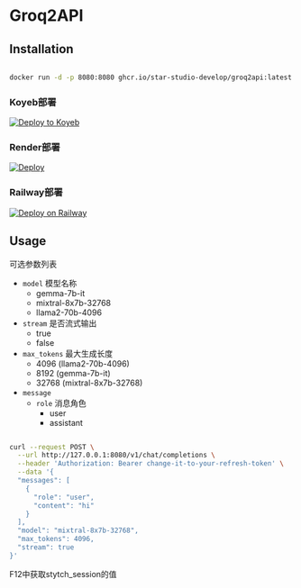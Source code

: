 # Groq2API

## Installation

```bash

docker run -d -p 8080:8080 ghcr.io/star-studio-develop/groq2api:latest

```

### 

### Koyeb部署
[![Deploy to Koyeb](https://www.koyeb.com/static/images/deploy/button.svg)](https://app.koyeb.com/deploy?type=docker&name=groq2api&ports=8080;http;/&image=ghcr.io/star-studio-develop/groq2api)

### Render部署
[![Deploy](https://render.com/images/deploy-to-render-button.svg)](https://render.com/deploy)

### Railway部署
[![Deploy on Railway](https://railway.app/button.svg)](https://railway.app/template/kaB56J)

## Usage

可选参数列表

- `model` 模型名称
  - gemma-7b-it
  - mixtral-8x7b-32768
  - llama2-70b-4096
- `stream` 是否流式输出
  - true
  - false
- `max_tokens` 最大生成长度
  - 4096 (llama2-70b-4096) 
  - 8192 (gemma-7b-it)
  - 32768 (mixtral-8x7b-32768)
- `message`
  - `role` 消息角色
    - user
    - assistant
```bash

curl --request POST \
  --url http://127.0.0.1:8080/v1/chat/completions \
  --header 'Authorization: Bearer change-it-to-your-refresh-token' \
  --data '{
  "messages": [
    {
      "role": "user",
      "content": "hi"
    }
  ],
  "model": "mixtral-8x7b-32768",
  "max_tokens": 4096,
  "stream": true
}'

```
F12中获取stytch_session的值
